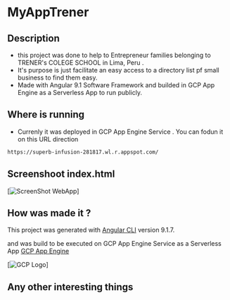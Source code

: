 # MyAppTrener

## Description
* this project was done to help to Entrepreneur families belonging to TRENER's COLEGE SCHOOL in Lima, Peru . 
* It's purpose is just facilitate an easy access to a directory list pf small business to find them easy.
* Made with Angular 9.1 Software Framework and builded in GCP App Engine as a Serverless App to run publicly.

## Where is running

* Currenly it was deployed in GCP App Engine Service . You can fodun it on this URL direction
```sh
https://superb-infusion-281817.wl.r.appspot.com/
```

## Screenshoot index.html
[![ScreenShot WebApp](https://storage.googleapis.com/my-app-trener-public-images/webapp-image.jpg)]



## How was made it ?

This project was generated with [Angular CLI](https://github.com/angular/angular-cli) version 9.1.7.

and was build to be executed on GCP App Engine Service as a Serverless App [GCP App Engine](https://cloud.google.com/appengine)

[![GCP Logo](https://storage.googleapis.com/my-app-trener-public-images/cloud-logo.svg)]

## Any other interesting things 
